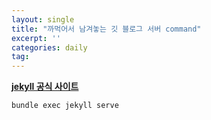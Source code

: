 ```yaml
---
layout: single
title: "까먹어서 남겨놓는 깃 블로그 서버 command"
excerpt: ''
categories: daily
tag: 
---
```


**[jekyll 공식 사이트](https://jekyllrb-ko.github.io/tutorials/using-jekyll-with-bundler/)**

```
bundle exec jekyll serve
```